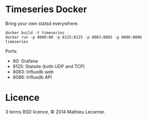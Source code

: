 Timeseries Docker
=================

Bring your own statsd everywhere.


    docker build -t timeseries .
    docker run -p 8080:80 -p 8125:8125 -p 8083:8083 -p 8086:8086 timeseries

Ports:

 * 80: Grafana
 * 8125: Statsite (both UDP and TCP)
 * 8083: Influxdb web
 * 8086: Influxdb API

Licence
=======

3 terms BSD licence, © 2014 Mathieu Lecarme.

